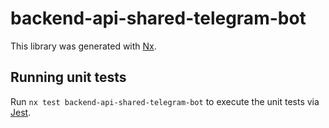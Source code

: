 # backend-api-shared-telegram-bot

This library was generated with [Nx](https://nx.dev).

## Running unit tests

Run `nx test backend-api-shared-telegram-bot` to execute the unit tests via [Jest](https://jestjs.io).
